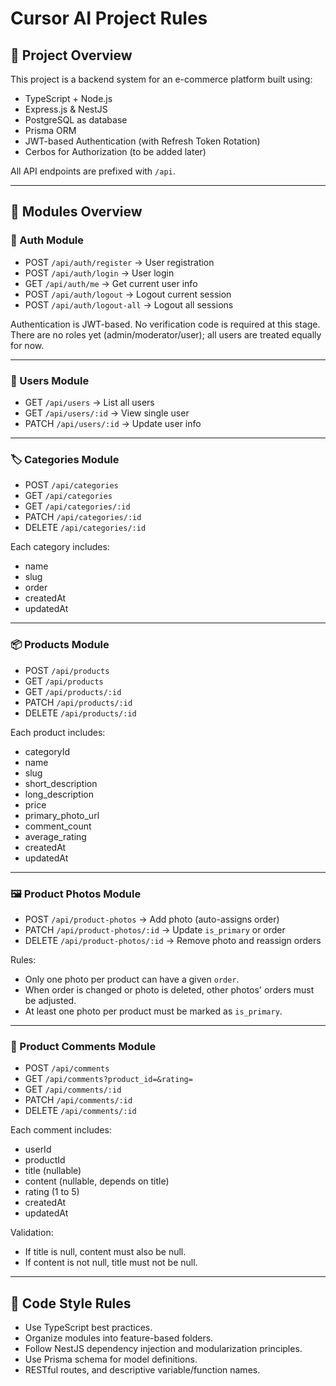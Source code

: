 
# Cursor AI Project Rules

## 🧩 Project Overview
This project is a backend system for an e-commerce platform built using:
- TypeScript + Node.js
- Express.js & NestJS
- PostgreSQL as database
- Prisma ORM
- JWT-based Authentication (with Refresh Token Rotation)
- Cerbos for Authorization (to be added later)

All API endpoints are prefixed with `/api`.

---

## 📂 Modules Overview

### 🔐 Auth Module
- POST `/api/auth/register` → User registration
- POST `/api/auth/login` → User login
- GET `/api/auth/me` → Get current user info
- POST `/api/auth/logout` → Logout current session
- POST `/api/auth/logout-all` → Logout all sessions

Authentication is JWT-based. No verification code is required at this stage. There are no roles yet (admin/moderator/user); all users are treated equally for now.

---

### 👤 Users Module
- GET `/api/users` → List all users
- GET `/api/users/:id` → View single user
- PATCH `/api/users/:id` → Update user info

---

### 🏷️ Categories Module
- POST `/api/categories`
- GET `/api/categories`
- GET `/api/categories/:id`
- PATCH `/api/categories/:id`
- DELETE `/api/categories/:id`

Each category includes:
- name
- slug
- order
- createdAt
- updatedAt

---

### 📦 Products Module
- POST `/api/products`
- GET `/api/products`
- GET `/api/products/:id`
- PATCH `/api/products/:id`
- DELETE `/api/products/:id`

Each product includes:
- categoryId
- name
- slug
- short_description
- long_description
- price
- primary_photo_url
- comment_count
- average_rating
- createdAt
- updatedAt

---

### 🖼️ Product Photos Module
- POST `/api/product-photos` → Add photo (auto-assigns order)
- PATCH `/api/product-photos/:id` → Update `is_primary` or order
- DELETE `/api/product-photos/:id` → Remove photo and reassign orders

Rules:
- Only one photo per product can have a given `order`.
- When order is changed or photo is deleted, other photos' orders must be adjusted.
- At least one photo per product must be marked as `is_primary`.

---

### 💬 Product Comments Module
- POST `/api/comments`
- GET `/api/comments?product_id=&rating=`
- GET `/api/comments/:id`
- PATCH `/api/comments/:id`
- DELETE `/api/comments/:id`

Each comment includes:
- userId
- productId
- title (nullable)
- content (nullable, depends on title)
- rating (1 to 5)
- createdAt
- updatedAt

Validation:
- If title is null, content must also be null.
- If content is not null, title must not be null.

---

## 🔧 Code Style Rules
- Use TypeScript best practices.
- Organize modules into feature-based folders.
- Follow NestJS dependency injection and modularization principles.
- Use Prisma schema for model definitions.
- RESTful routes, and descriptive variable/function names.
